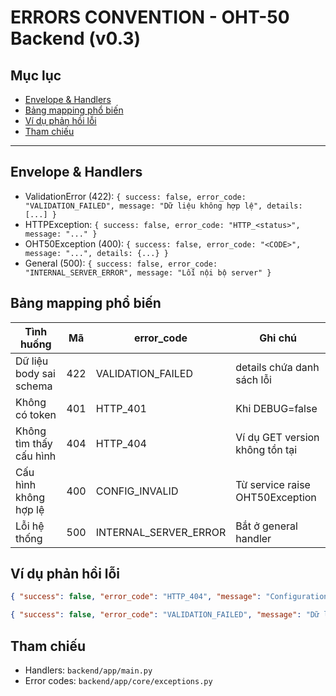 # ERRORS CONVENTION - OHT-50 Backend (v0.3)

## Mục lục
- [Envelope & Handlers](#envelope--handlers)
- [Bảng mapping phổ biến](#bảng-mapping-phổ-biến)
- [Ví dụ phản hồi lỗi](#ví-dụ-phản-hồi-lỗi)
- [Tham chiếu](#tham-chiếu)

---

## Envelope & Handlers
- ValidationError (422): `{ success: false, error_code: "VALIDATION_FAILED", message: "Dữ liệu không hợp lệ", details: [...] }`
- HTTPException: `{ success: false, error_code: "HTTP_<status>", message: "..." }`
- OHT50Exception (400): `{ success: false, error_code: "<CODE>", message: "...", details: {...} }`
- General (500): `{ success: false, error_code: "INTERNAL_SERVER_ERROR", message: "Lỗi nội bộ server" }`

## Bảng mapping phổ biến
| Tình huống | Mã | error_code | Ghi chú |
|---|---|---|---|
| Dữ liệu body sai schema | 422 | VALIDATION_FAILED | details chứa danh sách lỗi |
| Không có token | 401 | HTTP_401 | Khi DEBUG=false |
| Không tìm thấy cấu hình | 404 | HTTP_404 | Ví dụ GET version không tồn tại |
| Cấu hình không hợp lệ | 400 | CONFIG_INVALID | Từ service raise OHT50Exception |
| Lỗi hệ thống | 500 | INTERNAL_SERVER_ERROR | Bắt ở general handler |

## Ví dụ phản hồi lỗi
```json
{ "success": false, "error_code": "HTTP_404", "message": "Configuration version 999 not found" }
```
```json
{ "success": false, "error_code": "VALIDATION_FAILED", "message": "Dữ liệu không hợp lệ", "details": [{"loc": ["body","telemetry","ws_hz"], "msg": "value is not a valid integer"}] }
```

## Tham chiếu
- Handlers: `backend/app/main.py`
- Error codes: `backend/app/core/exceptions.py`
